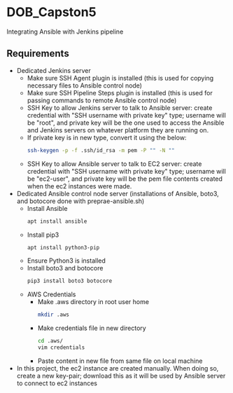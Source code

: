 # DOB_Capston5
Integrating Ansible with Jenkins pipeline

## Requirements
- Dedicated Jenkins server
  - Make sure SSH Agent plugin is installed (this is used for copying necessary files to Ansible control node)
  - Make sure SSH Pipeline Steps plugin is installed (this is used for passing commands to remote Ansible control node)
  - SSH Key to allow Jenkins server to talk to Ansible server: create credential with "SSH username with private key" type; username will be "root", and private key will be the one used to access the Ansible and Jenkins servers on whatever platform they are running on.
  - If private key is in new type, convert it using the below:
    ```Bash
    ssh-keygen -p -f .ssh/id_rsa -m pem -P "" -N ""
    ```
  - SSH Key to allow Ansible server to talk to EC2 server: create credential with "SSH username with private key" type; username will be "ec2-user", and private key will be the pem file contents created when the ec2 instances were made.
- Dedicated Ansible control node server (installations of Ansible, boto3, and botocore done with preprae-ansible.sh)
  - Install Ansible
    ```Bash
    apt install ansible
    ```
  - Install pip3
    ```Bash
    apt install python3-pip
    ```
  - Ensure Python3 is installed
  - Install boto3 and botocore
    ```Bash
    pip3 install boto3 botocore
    ```
  - AWS Credentials
    - Make .aws directory in root user home
      ```Bash
      mkdir .aws
      ```
    - Make credentials file in new directory
      ```Bash
      cd .aws/
      vim credentials
      ```
    - Paste content in new file from same file on local machine
- In this project, the ec2 instance are created manually.  When doing so, create a new key-pair; download this as it will be used by Ansible server to connect to ec2 instances